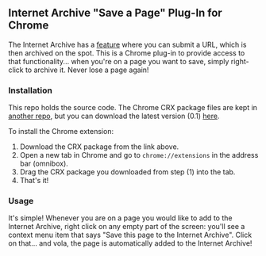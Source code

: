 ## Internet Archive "Save a Page" Plug-In for Chrome

The Internet Archive has a [feature](https://archive.org/web/) where you can submit a URL, which is then archived on the spot. This is a Chrome plug-in to provide access to that functionality... when you're on a page you want to save, simply right-click to archive it. Never lose a page again!

### Installation

This repo holds the source code. The Chrome CRX package files are kept in [another repo](https://github.com/lintool/chrome-archive-this-page-crx), but you can download the latest version (0.1) [here](https://github.com/lintool/chrome-archive-this-page-crx/blob/master/chrome-archive-this-page-v0.1.crx?raw=true).

To install the Chrome extension:

1. Download the CRX package from the link above.
2. Open a new tab in Chrome and go to `chrome://extensions` in the address bar (omnibox).
3. Drag the CRX package you downloaded from step (1) into the tab.
4. That's it!

### Usage

It's simple! Whenever you are on a page you would like to add to the Internet Archive, right click on any empty part of the screen: you'll see a context menu item that says "Save this page to the Internet Archive". Click on that... and vola, the page is automatically added to the Internet Archive!
